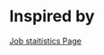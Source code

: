 # Inspired by
[Job staitistics Page](https://www.destatis.de/EN/Themes/Labour/Labour-Market/Employment/_node.html)